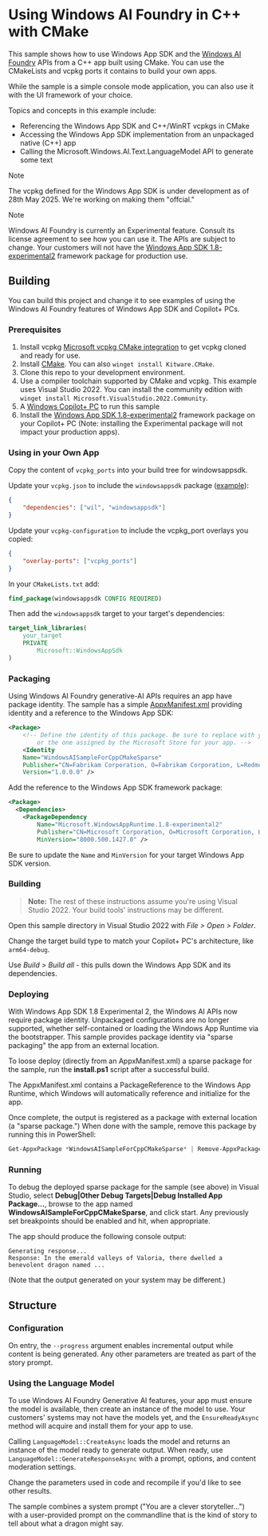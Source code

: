 # Using Windows AI Foundry in C++ with CMake

This sample shows how to use Windows App SDK and the [Windows AI Foundry](https://developer.microsoft.com/windows/ai/) 
APIs from a C++ app built using CMake. You can use the CMakeLists and vcpkg ports
it contains to build your own apps.

While the sample is a simple console mode application, you can also use it with the UI framework of
your choice.

Topics and concepts in this example include:

-   Referencing the Windows App SDK and C++/WinRT vcpkgs in CMake
-   Accessing the Windows App SDK implementation from an unpackaged native (C++) app
-   Calling the Microsoft.Windows.AI.Text.LanguageModel API to generate some text

> [!NOTE]
> The vcpkg defined for the Windows App SDK is under development as of 28th
> May 2025. We're working on making them "offcial."

> [!NOTE]
> Windows AI Foundry is currently an Experimental feature. Consult its license agreement to
> see how you can use it. The APIs are subject to change. Your customers will not have the
> [Windows App SDK 1.8-experimental2](https://learn.microsoft.com/windows/apps/windows-app-sdk/experimental-channel#version-18-experimental-180-experimental2)
> framework package for production use.

## Building

You can build this project and change it to see examples of using the Windows AI Foundry
features of Windows App SDK and Copilot+ PCs.

### Prerequisites

1. Install vcpkg
   [Microsoft vcpkg CMake integration](https://learn.microsoft.com/vcpkg/get_started/get-started) to
   get vcpkg cloned and ready for use.
2. Install [CMake](https://cmake.org/download/). You can also `winget install Kitware.CMake`.
3. Clone this repo to your development environment.
4. Use a compiler toolchain supported by CMake and vcpkg. This example uses Visual Studio 2022.
   You can install the community edition with
   `winget install Microsoft.VisualStudio.2022.Community`.
5. A [Windows Copilot+ PC](https://learn.microsoft.com/windows/ai/npu-devices/) to run this sample
6. Install the
   [Windows App SDK 1.8-experimental2](https://learn.microsoft.com/windows/apps/windows-app-sdk/experimental-channel#version-18-experimental-180-experimental2)
   framework package on your Copilot+ PC (Note: installing the Experimental package will not impact
   your production apps).

### Using in your Own App

Copy the content of `vcpkg_ports` into your build tree for windowsappsdk.

Update your `vcpkg.json` to include the `windowsappsdk` package ([example](./vcpkg.json)):

```json
{
    "dependencies": ["wil", "windowsappsdk"]
}
```

Update your `vcpkg-configuration` to include the vcpkg_port overlays you copied:

```json
{
    "overlay-ports": ["vcpkg_ports"]
}
```

In your `CMakeLists.txt` add:

```cmake
find_package(windowsappsdk CONFIG REQUIRED)
```

Then add the `windowsappsdk` target to your target's dependencies:

```cmake
target_link_libraries(
    your_target
    PRIVATE
        Microsoft::WindowsAppSdk
)
```

### Packaging

Using Windows AI Foundry generative-AI APIs requires an app have package identity. The sample
has a simple [AppxManifest.xml](./AppxManifest.xml) providing identity and a reference to the
Windows App SDK:

```xml
<Package>
    <!-- Define the identity of this package. Be sure to replace with your publisher identity
        or the one assigned by the Microsoft Store for your app. -->
    <Identity
    Name="WindowsAISampleForCppCMakeSparse"
    Publisher="CN=Fabrikam Corporation, O=Fabrikam Corporation, L=Redmond, S=Washington, C=US"
    Version="1.0.0.0" />
```

Add the reference to the Windows App SDK framework package:

```xml
<Package>
  <Dependencies>
    <PackageDependency
        Name="Microsoft.WindowsAppRuntime.1.8-experimental2"
        Publisher="CN=Microsoft Corporation, O=Microsoft Corporation, L=Redmond, S=Washington, C=US"
        MinVersion="8000.500.1427.0" />
```

Be sure to update the `Name` and `MinVersion` for your target Windows App SDK version.

### Building

> **Note:** The rest of these instructions assume you're using Visual Studio 2022. Your build tools'
> instructions may be different.

Open this sample directory in Visual Studio 2022 with _File > Open > Folder_.

Change the target build type to match your Copilot+ PC's architecture, like `arm64-debug`.

Use _Build > Build all_ - this pulls down the Windows App SDK and its dependencies.

### Deploying

With Windows App SDK 1.8 Experimental 2, the Windows AI APIs now require package identity.
Unpackaged configurations are no longer supported, whether self-contained or loading the
Windows App Runtime via the bootstrapper.  This sample provides package identity via 
"sparse packaging" the app from an external location.

To loose deploy (directly from an AppxManifest.xml) a sparse package for the sample,
run the **install.ps1** script after a successful build.

The AppxManifest.xml contains a PackageReference to the Windows App Runtime, 
which Windows will automatically reference and initialize for the app.

Once complete, the output is registered as a package with external location (a "sparse package.")
When done with the sample, remove this package by running this in PowerShell:

```powershell
Get-AppxPackage *WindowsAISampleForCppCMakeSparse* | Remove-AppxPackage
```

### Running

To debug the deployed sparse package for the sample (see above) in Visual Studio,
select **Debug|Other Debug Targets|Debug Installed App Package...**, browse to the
app named **WindowsAISampleForCppCMakeSparse**, and click start.  Any previously set
breakpoints should be enabled and hit, when appropriate.

The app should produce the following console output:
```
Generating response...
Response: In the emerald valleys of Valoria, there dwelled a benevolent dragon named ...
```

(Note that the output generated on your system may be different.)

## Structure

### Configuration

On entry, the `--progress` argument enables incremental output while content is being
generated. Any other parameters are treated as part of the story prompt.

### Using the Language Model

To use Windows AI Foundry Generative AI features, your app must ensure the model is available,
then create an instance of the model to use. Your customers' systems may not have the models yet,
and the `EnsureReadyAsync` method will acquire and install them for your app to use.

Calling `LanguageModel::CreateAsync` loads the model and returns an instance of the model ready to
generate output. When ready, use `LanguageModel::GenerateResponseAsync` with a prompt, options, and
content moderation settings.

Change the parameters used in code and recompile if you'd like to see other results.

The sample combines a system prompt ("You are a clever storyteller...") with a user-provided prompt
on the commandline that is the kind of story to tell about what a dragon might say.
